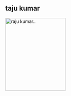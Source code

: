 <html>
<body>

<h2>taju kumar</h2>
<img src="https://scontent.fkul2-1.fna.fbcdn.net/v/t1.0-9/fr/cp0/e15/q65/11390105_421710928035994_5253946239501977479_n.jpg?efg=eyJpIjoibCJ9&oh=b9677b1b6eafdf41ed30ffb42f480edc&oe=58D83AB9" alt="raju kumar.." style="width:190px;height:228px;">

</body>
</html>
